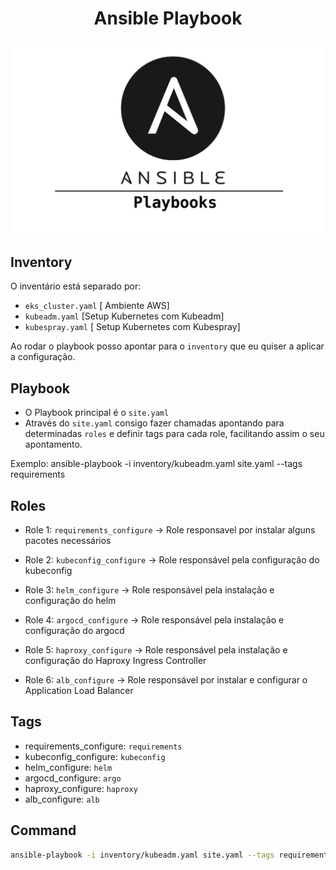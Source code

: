 <h1 align="center">Ansible Playbook</h1>
<p align="center">
  <img alt="Ansible" src="../data/ansible.png">
</p>

## Inventory

O inventário está separado por:

- `eks_cluster.yaml` [ Ambiente AWS]
- `kubeadm.yaml` [Setup Kubernetes com Kubeadm]
- `kubespray.yaml` [ Setup Kubernetes com Kubespray]

Ao rodar o playbook posso apontar para o `inventory` que eu quiser a aplicar a configuração.

## Playbook

- O Playbook principal é o `site.yaml` 
- Através do `site.yaml` consigo fazer chamadas apontando para determinadas `roles` e definir tags para cada role, facilitando assim o seu apontamento. 

Exemplo: ansible-playbook -i inventory/kubeadm.yaml site.yaml --tags requirements

## Roles

- Role 1: `requirements_configure` -> Role responsavel por instalar alguns pacotes necessários

- Role 2: `kubeconfig_configure` -> Role responsável pela configuração do kubeconfig 

- Role 3: `helm_configure` -> Role responsável pela instalação e configuração do helm

- Role 4: `argocd_configure` -> Role responsável pela instalação e configuração do argocd

- Role 5: `haproxy_configure` -> Role responsável pela instalação e configuração do Haproxy Ingress Controller

- Role 6: `alb_configure` -> Role responsável por instalar e configurar o Application Load Balancer

## Tags

- requirements_configure: `requirements`
- kubeconfig_configure: `kubeconfig`
- helm_configure: `helm`
- argocd_configure: `argo`
- haproxy_configure: `haproxy`
- alb_configure: `alb`

## Command
```bash
ansible-playbook -i inventory/kubeadm.yaml site.yaml --tags requirements,kubeconfig,helm,argo,haproxy
```